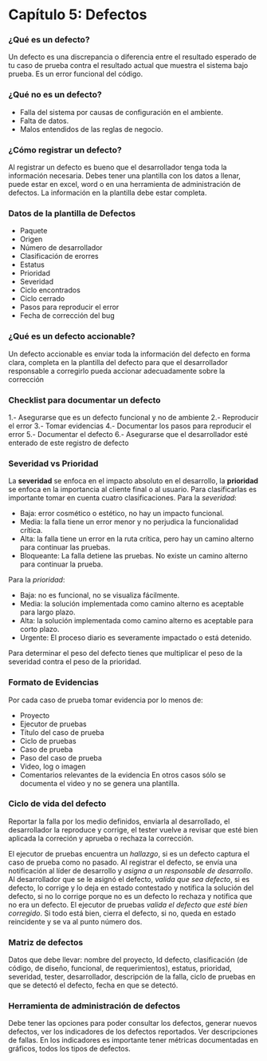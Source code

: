 # Capítulo 5: Defectos

### ¿Qué es un defecto?
Un defecto es una discrepancia o diferencia entre el resultado esperado de tu caso de prueba contra el
resultado actual que muestra el sistema bajo prueba. Es un error funcional del código.

### ¿Qué no es un defecto?
  - Falla del sistema por causas de configuración en el ambiente.
  - Falta de datos.
  - Malos entendidos de las reglas de negocio.

### ¿Cómo registrar un defecto?
Al registrar un defecto es bueno que el desarrollador tenga toda la información necesaria. Debes tener
una plantilla con los datos a llenar, puede estar en excel, word o en una herramienta de administración de
defectos. La información en la plantilla debe estar completa.

### Datos de la plantilla de Defectos
  - Paquete
  - Origen
  - Número de desarrollador
  - Clasificación de erorres
  - Estatus
  - Prioridad
  - Severidad
  - Ciclo encontrados
  - Ciclo cerrado
  - Pasos para reproducir el error
  - Fecha de corrección del bug

### ¿Qué es un defecto accionable?
Un defecto accionable es enviar toda la información del defecto en forma clara, completa en la plantilla
del defecto para que el desarrollador responsable a corregirlo pueda accionar adecuadamente sobre la corrección

### Checklist para documentar un defecto
1.- Asegurarse que es un defecto funcional y no de ambiente
2.- Reproducir el error
3.- Tomar evidencias
4.- Documentar los pasos para reproducir el error
5.- Documentar el defecto
6.- Asegurarse que el desarrollador esté enterado de este registro de defecto

### Severidad vs Prioridad
La **severidad** se enfoca en el impacto absoluto en el desarrollo, la **prioridad** se enfoca en la importancia
al cliente final o al usuario. Para clasificarlas es importante tomar en cuenta cuatro clasificaciones.
Para la *severidad*:
  - Baja: error cosmético o estético, no hay un impacto funcional.
  - Media: la falla tiene un error menor y no perjudica la funcionalidad crítica.
  - Alta: la falla tiene un error en la ruta crítica, pero hay un camino alterno para continuar las pruebas.
  - Bloqueante: La falla detiene las pruebas. No existe un camino alterno para continuar la prueba.

Para la *prioridad*:
  - Baja: no es funcional, no se visualiza fácilmente.
  - Media: la solución implementada como camino alterno es aceptable para largo plazo.
  - Alta: la solución implementada como camino alterno es aceptable para corto plazo.
  - Urgente: El proceso diario es severamente impactado o está detenido.

Para determinar el peso del defecto tienes que multiplicar el peso de la severidad contra el peso
de la prioridad.

### Formato de Evidencias
Por cada caso de prueba tomar evidencia por lo menos de:
  - Proyecto
  - Ejecutor de pruebas
  - Título del caso de prueba
  - Ciclo de pruebas
  - Caso de prueba
  - Paso del caso de prueba
  - Video, log o imagen
  - Comentarios relevantes de la evidencia
En otros casos sólo se documenta el video y no se genera una plantilla.

### Ciclo de vida del defecto
Reportar la falla por los medio definidos, enviarla al desarrollado, el desarrollador la reproduce y corrige,
el tester vuelve a revisar que esté bien aplicada la correción y aprueba o rechaza la corrección.

El ejecutor de pruebas encuentra un *hallazgo*, si es un defecto captura el caso de prueba como no pasado. Al
registrar el defecto, se envía una notificación al líder de desarrollo y *asigna a un responsable de desarrollo*.
Al desarrollador que se le asignó el defecto, *valida que sea defecto*, si es defecto, lo corrige y lo deja en estado
contestado y notifica la solución del defecto, si no lo corrige porque no es un defecto lo rechaza y notifica que
no era un defecto. El ejecutor de pruebas *valida el defecto que esté bien corregido*. Si todo está bien, cierra el 
defecto, si no, queda en estado reincidente y se va al punto número dos.

### Matriz de defectos
Datos que debe llevar: nombre del proyecto, Id defecto, clasificación (de código, de diseño, funcional, de
requerimientos), estatus, prioridad, severidad, tester, desarrollador, descripción de la falla, ciclo de pruebas
en que se detectó el defecto, fecha en que se detectó.

### Herramienta de administración de defectos
Debe tener las opciones para poder consultar los defectos, generar nuevos defectos, ver los indicadores de los
defectos reportados. Ver descripciones de fallas. En los indicadores es importante tener métricas documentadas en
gráficos, todos los tipos de defectos.
